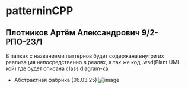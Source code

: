 # patterninCPP

## Плотников Артём Александрович 9/2-РПО-23/1

В папках с названиями паттернов будет содержана внутри их реализация непосредственно в реалях, а так же код .wsd(Plant UML-кой) где будет описана class diagram-ка
- Абстрактная фабрика (06.03.25)
![image](https://github.com/user-attachments/assets/9be0577c-24ad-4904-afb5-7b30c7e472a7)
